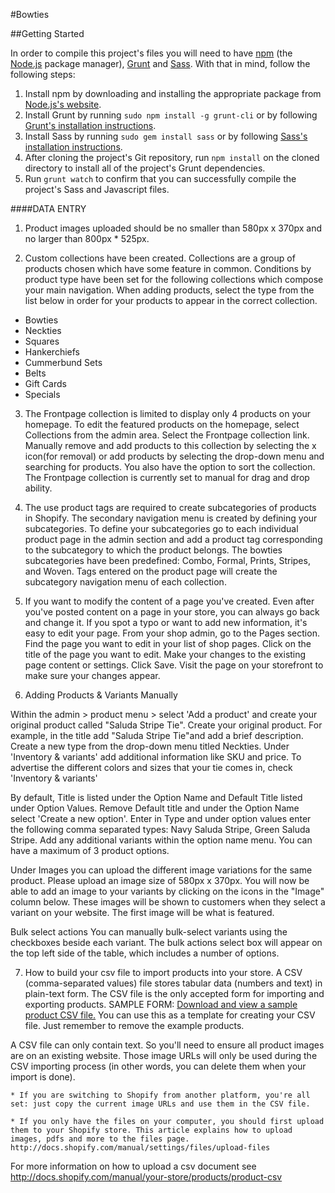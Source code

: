 #Bowties

##Getting Started


In order to compile this project's files you will need to have [npm](https://www.npmjs.org/) (the [Node.js](http://nodejs.org/) package manager), [Grunt](http://gruntjs.com/) and [Sass](http://sass-lang.com/). With that in mind, follow the following steps:

1. Install npm by downloading and installing the appropriate package from [Node.js's website](http://nodejs.org/download/).
2. Install Grunt by running `sudo npm install -g grunt-cli` or by following
[Grunt's installation instructions](http://gruntjs.com/getting-started).
3. Install Sass by running `sudo gem install sass` or by following [Sass's installation instructions](http://sass-lang.com/install).
4. After cloning the project's Git repository, run `npm install` on the cloned directory to install all of the project's Grunt dependencies.
5. Run `grunt watch` to confirm that you can successfully compile the project's Sass and Javascript files.


####DATA ENTRY

1. Product images uploaded should be no smaller than 580px x 370px and no larger than 800px * 525px.

2. Custom collections have been created. Collections are a group of products chosen which have some feature in common. Conditions by product type have been set for the following collections which compose your main navigation. When adding products, select the type from the list below in order for your products to appear in the correct collection.
 
*	Bowties
*	Neckties
*	Squares
*	Hankerchiefs
*	Cummerbund Sets
*	Belts
*	Gift Cards
*	Specials

3. The Frontpage collection is limited to display only 4 products on your homepage. To edit the featured products on the homepage, select Collections from the admin area. Select the Frontpage collection link. Manually remove and add products to this collection by selecting the x icon(for removal) or add products by selecting the drop-down menu and searching for products. You also have the option to sort the collection. The Frontpage collection is currently set to manual for drag and drop ability.

4. The use product tags are required to create subcategories of products in Shopify. The secondary navigation menu is created by defining your subcategories. To define your subcategories go to each individual product page in the admin section and add a product tag corresponding to the subcategory to which the product belongs. The bowties subcategories have been predefined: Combo, Formal, Prints, Stripes, and Woven. Tags entered on the product page will create the subcategory navigation menu of each collection.

5. If you want to modify the content of a page you've created. Even after you've posted content on a page in your store, you can always go back and change it. If you spot a typo or want to add new information, it's easy to edit your page.
From your shop admin, go to the Pages section.
Find the page you want to edit in your list of shop pages. Click on the title of the page you want to edit.
Make your changes to the existing page content or settings.
Click Save. Visit the page on your storefront to make sure your changes appear.

6. Adding Products & Variants Manually

Within the admin > product menu > select 'Add a product' and create your original product called "Saluda Stripe Tie". Create your original product. For example, in the title add "Saluda Stripe Tie"and add a brief description. Create a new type from the drop-down menu titled Neckties. Under 'Inventory & variants' add additional information like SKU and price. To advertise the different colors and sizes that your tie comes in, check 'Inventory & variants'

By default, Title is listed under the Option Name and Default Title listed under Option Values. Remove Default title and under the Option Name select 'Create a new option'. Enter in Type and under option values enter the following comma separated types: Navy Saluda Stripe, Green Saluda Stripe. Add any additional variants within the option name menu. You can have a maximum of 3 product options.

Under Images you can upload the different image variations for the same product. Please upload an image size of 580px x 370px. You will now be able to add an image to your variants by clicking on the icons in the "Image" column below. These images will be shown to customers when they select a variant on your website. The first image will be what is featured.

Bulk select actions
You can manually bulk-select variants using the checkboxes beside each variant. The bulk actions select box will appear on the top left side of the table, which includes a number of options.

7. How to build your csv file to import products into your store.
A CSV (comma-separated values) file stores tabular data (numbers and text) in plain-text form. The CSV file is the only accepted form for importing and exporting products.
SAMPLE FORM: 
<a href="http://docs.shopify.com/manual/your-store/products/product-csv">Download and view a sample product CSV file.</a> You can use this as a template for creating your CSV file. Just remember to remove the example products.

A CSV file can only contain text. So you'll need to ensure all product images are on an existing website. Those image URLs will only be used during the CSV importing process (in other words, you can delete them when your import is done).

	* If you are switching to Shopify from another platform, you're all set: just copy the current image URLs and use them in the CSV file.

	* If you only have the files on your computer, you should first upload them to your Shopify store. This article explains how to upload images, pdfs and more to the files page. http://docs.shopify.com/manual/settings/files/upload-files

For more information on how to upload a csv document see http://docs.shopify.com/manual/your-store/products/product-csv
